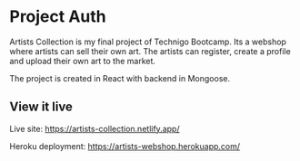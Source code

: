 # Project Auth

Artists Collection is my final project of Technigo Bootcamp. Its a webshop where artists can sell their own art. The artists can register, create a profile and upload their own art to the market.

The project is created in React with backend in Mongoose.

## View it live

Live site: https://artists-collection.netlify.app/

Heroku deployment: https://artists-webshop.herokuapp.com/
